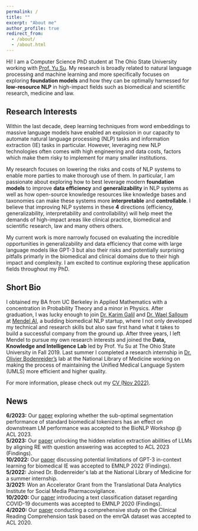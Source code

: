 ```yaml
---
permalink: /
title: ""
excerpt: "About me"
author_profile: true
redirect_from: 
  - /about/
  - /about.html
---
```



Hi! I am a Computer Science PhD student at The Ohio State University working with [Prof. Yu Su](https://ysu1989.github.io/). My research is broadly related to natural language processing and machine learning and more specifically focuses on exploring **foundation models** and how they can be optimally harnessed for **low-resource NLP** in high-impact fields such as biomedical and scientific research, medicine and law.

## Research Interests

Within the last decade, deep learning techniques from word embeddings to massive language models have enabled an explosion in our capacity to automate natural language processing (NLP) tasks and information extraction (IE) tasks in particular.  However, leveraging new NLP technologies often comes with high engineering and data costs, factors which make them risky to implement for many smaller institutions.

My research focuses on lowering the risks and costs of NLP systems to enable more parties to make thorough use of them. In particular, I am passionate about exploring how to best leverage modern **foundation models** to improve **data efficiency** and **generalizability** in NLP systems as well as how open-source knowledge resources like knowledge bases and taxonomies can make these systems more **interpretable** and **controllable**. I believe that improving NLP systems in these **4** directions (efficiency, generalizability, interpretability and controllability) will help meet the demands of high-impact areas like clinical practice, biomedical and scientific research, law and many others others. 

My current work is more narrowly focused on evaluating the incredible opportunities in generalizability and data efficiency that come with large language models like GPT-3 but also their risks and potentially surprising pitfalls primarly in the biomedical and clinical domains due to their high impact and complexity. I am excited to continue exploring these application fields throughout my PhD.

## Short Bio

I obtained my BA from UC Berkeley in Applied Mathematics with a concentration in Probability Theory and a minor in Physics. After graduation, I was lucky enough to join [Dr. Karim Galil](https://www.linkedin.com/in/karim-galil-m-d-83a2b258/) and [Dr. Wael Salloum](https://www.linkedin.com/in/waelsalloum/) at [Mendel AI](https://www.mendel.ai/), a budding biomedical NLP startup, where I not only developed my technical and research skills but also saw first hand what it takes to build a successful company from the ground up. After three years, I left Mendel to pursue my own research interests and joined the **Data, Knowledge and Intelligence Lab** led by Prof. Yu Su at The Ohio State University in Fall 2019. Last summer I completed a research internship in [Dr. Olivier Bodenreider’s](https://www.nlm.nih.gov/research/researchstaff/BodenreiderOlivier.html) lab at the National Library of Medicine working on making the process of maintaining the Unified Medical Language System (UMLS) more efficient and higher quality. 

For more information, please check out my [CV (Nov 2022)](https://bernaljg.github.io/files/Bernal_Jimenez_CV.pdf).

## News

<b>6/2023:</b> Our [paper](https://arxiv.org/pdf/2306.17649.pdf) exploring whether the sub-optimal segmentation performance of standard biomedical tokenizers has an effect on downstream LM performance was accepted to the BioNLP Workshop @ ACL 2023.<br>
<b>5/2023:</b> Our [paper](https://arxiv.org/pdf/2305.11159.pdf) unlocking the hidden relation extraction abilities of LLMs by aligning RE with question answering was accepted to ACL 2023 (Findings).<br>
<b>10/2022:</b> Our [paper](https://arxiv.org/pdf/2203.08410.pdf) discussing potential limitations of GPT-3 in-context learning for biomedical IE was accepted to EMNLP 2022 (Findings). <br>
<b>5/2022:</b> Joined Dr. Bodenreider's lab at the National Library of Medicine for a summer internship. <br>
<b>3/2021:</b> Won an Accelerator Grant from the Translational Data Analytics Institute for Social Media Pharmacovigilance. <br>
<b>10/2020:</b> Our [paper](https://aclanthology.org/2020.findings-emnlp.332/) introducing a text classification dataset regarding COVID-19 documents was accepted to EMNLP 2020 (Findings). <br>
<b>4/2020:</b> Our [paper]( http://aclanthology.lst.uni-saarland.de/2020.acl-main.410.pdf) conducting a comprehensive study on the Clinical Reading Comprehension task based on the emrQA dataset was accepted to ACL 2020. <br>
